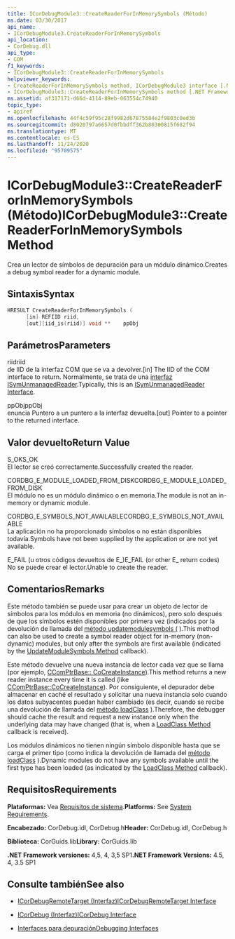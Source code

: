 ```yaml
---
title: ICorDebugModule3::CreateReaderForInMemorySymbols (Método)
ms.date: 03/30/2017
api_name:
- ICorDebugModule3.CreateReaderForInMemorySymbols
api_location:
- CorDebug.dll
api_type:
- COM
f1_keywords:
- ICorDebugModule3::CreateReaderForInMemorySymbols
helpviewer_keywords:
- CreateReaderForInMemorySymbols method, ICorDebugModule3 interface [.NET Framework debugging]
- ICorDebugModule3::CreateReaderForInMemorySymbols method [.NET Framework debugging]
ms.assetid: af317171-d66d-4114-89eb-063554c74940
topic_type:
- apiref
ms.openlocfilehash: 44f4c59f95c28f9982d67875584e2f9803c0ed3b
ms.sourcegitcommit: d8020797a6657d0fbbdff362b80300815f682f94
ms.translationtype: MT
ms.contentlocale: es-ES
ms.lasthandoff: 11/24/2020
ms.locfileid: "95709575"
---
```

# <a name="icordebugmodule3createreaderforinmemorysymbols-method"></a><span data-ttu-id="5dd3b-102">ICorDebugModule3::CreateReaderForInMemorySymbols (Método)</span><span class="sxs-lookup"><span data-stu-id="5dd3b-102">ICorDebugModule3::CreateReaderForInMemorySymbols Method</span></span>

<span data-ttu-id="5dd3b-103">Crea un lector de símbolos de depuración para un módulo dinámico.</span><span class="sxs-lookup"><span data-stu-id="5dd3b-103">Creates a debug symbol reader for a dynamic module.</span></span>  
  
## <a name="syntax"></a><span data-ttu-id="5dd3b-104">Sintaxis</span><span class="sxs-lookup"><span data-stu-id="5dd3b-104">Syntax</span></span>  
  
```cpp  
HRESULT CreateReaderForInMemorySymbols (  
      [in] REFIID riid,  
      [out][iid_is(riid)] void **    ppObj  
```  
  
## <a name="parameters"></a><span data-ttu-id="5dd3b-105">Parámetros</span><span class="sxs-lookup"><span data-stu-id="5dd3b-105">Parameters</span></span>  

 <span data-ttu-id="5dd3b-106">riid</span><span class="sxs-lookup"><span data-stu-id="5dd3b-106">riid</span></span>  
 <span data-ttu-id="5dd3b-107">de IID de la interfaz COM que se va a devolver.</span><span class="sxs-lookup"><span data-stu-id="5dd3b-107">[in] The IID of the COM interface to return.</span></span> <span data-ttu-id="5dd3b-108">Normalmente, se trata de una [interfaz ISymUnmanagedReader](../diagnostics/isymunmanagedreader-interface.md).</span><span class="sxs-lookup"><span data-stu-id="5dd3b-108">Typically, this is an [ISymUnmanagedReader Interface](../diagnostics/isymunmanagedreader-interface.md).</span></span>  
  
 <span data-ttu-id="5dd3b-109">ppObj</span><span class="sxs-lookup"><span data-stu-id="5dd3b-109">ppObj</span></span>  
 <span data-ttu-id="5dd3b-110">enuncia Puntero a un puntero a la interfaz devuelta.</span><span class="sxs-lookup"><span data-stu-id="5dd3b-110">[out] Pointer to a pointer to the returned interface.</span></span>  
  
## <a name="return-value"></a><span data-ttu-id="5dd3b-111">Valor devuelto</span><span class="sxs-lookup"><span data-stu-id="5dd3b-111">Return Value</span></span>  

 <span data-ttu-id="5dd3b-112">S_OK</span><span class="sxs-lookup"><span data-stu-id="5dd3b-112">S_OK</span></span>  
 <span data-ttu-id="5dd3b-113">El lector se creó correctamente.</span><span class="sxs-lookup"><span data-stu-id="5dd3b-113">Successfully created the reader.</span></span>  
  
 <span data-ttu-id="5dd3b-114">CORDBG_E_MODULE_LOADED_FROM_DISK</span><span class="sxs-lookup"><span data-stu-id="5dd3b-114">CORDBG_E_MODULE_LOADED_FROM_DISK</span></span>  
 <span data-ttu-id="5dd3b-115">El módulo no es un módulo dinámico o en memoria.</span><span class="sxs-lookup"><span data-stu-id="5dd3b-115">The module is not an in-memory or dynamic module.</span></span>  
  
 <span data-ttu-id="5dd3b-116">CORDBG_E_SYMBOLS_NOT_AVAILABLE</span><span class="sxs-lookup"><span data-stu-id="5dd3b-116">CORDBG_E_SYMBOLS_NOT_AVAILABLE</span></span>  
 <span data-ttu-id="5dd3b-117">La aplicación no ha proporcionado símbolos o no están disponibles todavía.</span><span class="sxs-lookup"><span data-stu-id="5dd3b-117">Symbols have not been supplied by the application or are not yet available.</span></span>  
  
 <span data-ttu-id="5dd3b-118">E_FAIL (u otros códigos devueltos de E_)</span><span class="sxs-lookup"><span data-stu-id="5dd3b-118">E_FAIL (or other E_ return codes)</span></span>  
 <span data-ttu-id="5dd3b-119">No se puede crear el lector.</span><span class="sxs-lookup"><span data-stu-id="5dd3b-119">Unable to create the reader.</span></span>  
  
## <a name="remarks"></a><span data-ttu-id="5dd3b-120">Comentarios</span><span class="sxs-lookup"><span data-stu-id="5dd3b-120">Remarks</span></span>  

 <span data-ttu-id="5dd3b-121">Este método también se puede usar para crear un objeto de lector de símbolos para los módulos en memoria (no dinámicos), pero solo después de que los símbolos estén disponibles por primera vez (indicados por la devolución de llamada del [método updatemodulesymbols (](icordebugmanagedcallback-updatemodulesymbols-method.md) ).</span><span class="sxs-lookup"><span data-stu-id="5dd3b-121">This method can also be used to create a symbol reader object for in-memory (non-dynamic) modules, but only after the symbols are first available (indicated by the [UpdateModuleSymbols Method](icordebugmanagedcallback-updatemodulesymbols-method.md) callback).</span></span>  
  
 <span data-ttu-id="5dd3b-122">Este método devuelve una nueva instancia de lector cada vez que se llama (por ejemplo, [CComPtrBase:: CoCreateInstance](/cpp/atl/reference/ccomptrbase-class#cocreateinstance)).</span><span class="sxs-lookup"><span data-stu-id="5dd3b-122">This method returns a new reader instance every time it is called (like [CComPtrBase::CoCreateInstance](/cpp/atl/reference/ccomptrbase-class#cocreateinstance)).</span></span> <span data-ttu-id="5dd3b-123">Por consiguiente, el depurador debe almacenar en caché el resultado y solicitar una nueva instancia solo cuando los datos subyacentes puedan haber cambiado (es decir, cuando se recibe una devolución de llamada del [método loadClass](icordebugmanagedcallback-loadclass-method.md) ).</span><span class="sxs-lookup"><span data-stu-id="5dd3b-123">Therefore, the debugger should cache the result and request a new instance only when the underlying data may have changed (that is, when a [LoadClass Method](icordebugmanagedcallback-loadclass-method.md) callback is received).</span></span>  
  
 <span data-ttu-id="5dd3b-124">Los módulos dinámicos no tienen ningún símbolo disponible hasta que se carga el primer tipo (como indica la devolución de llamada del [método loadClass](icordebugmanagedcallback-loadclass-method.md) ).</span><span class="sxs-lookup"><span data-stu-id="5dd3b-124">Dynamic modules do not have any symbols available until the first type has been loaded (as indicated by the [LoadClass Method](icordebugmanagedcallback-loadclass-method.md) callback).</span></span>  
  
## <a name="requirements"></a><span data-ttu-id="5dd3b-125">Requisitos</span><span class="sxs-lookup"><span data-stu-id="5dd3b-125">Requirements</span></span>  

 <span data-ttu-id="5dd3b-126">**Plataformas:** Vea [Requisitos de sistema](../../get-started/system-requirements.md).</span><span class="sxs-lookup"><span data-stu-id="5dd3b-126">**Platforms:** See [System Requirements](../../get-started/system-requirements.md).</span></span>  
  
 <span data-ttu-id="5dd3b-127">**Encabezado:** CorDebug.idl, CorDebug.h</span><span class="sxs-lookup"><span data-stu-id="5dd3b-127">**Header:** CorDebug.idl, CorDebug.h</span></span>  
  
 <span data-ttu-id="5dd3b-128">**Biblioteca:** CorGuids.lib</span><span class="sxs-lookup"><span data-stu-id="5dd3b-128">**Library:** CorGuids.lib</span></span>  
  
 <span data-ttu-id="5dd3b-129">**.NET Framework versiones:** 4,5, 4, 3,5 SP1</span><span class="sxs-lookup"><span data-stu-id="5dd3b-129">**.NET Framework Versions:** 4.5, 4, 3.5 SP1</span></span>  
  
## <a name="see-also"></a><span data-ttu-id="5dd3b-130">Consulte también</span><span class="sxs-lookup"><span data-stu-id="5dd3b-130">See also</span></span>

- [<span data-ttu-id="5dd3b-131">ICorDebugRemoteTarget (Interfaz)</span><span class="sxs-lookup"><span data-stu-id="5dd3b-131">ICorDebugRemoteTarget Interface</span></span>](icordebugremotetarget-interface.md)
- [<span data-ttu-id="5dd3b-132">ICorDebug (Interfaz)</span><span class="sxs-lookup"><span data-stu-id="5dd3b-132">ICorDebug Interface</span></span>](icordebug-interface.md)

- [<span data-ttu-id="5dd3b-133">Interfaces para depuración</span><span class="sxs-lookup"><span data-stu-id="5dd3b-133">Debugging Interfaces</span></span>](debugging-interfaces.md)
